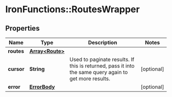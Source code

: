 # IronFunctions::RoutesWrapper

## Properties
Name | Type | Description | Notes
------------ | ------------- | ------------- | -------------
**routes** | [**Array&lt;Route&gt;**](Route.md) |  | 
**cursor** | **String** | Used to paginate results. If this is returned, pass it into the same query again to get more results. | [optional] 
**error** | [**ErrorBody**](ErrorBody.md) |  | [optional] 


